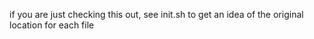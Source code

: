if you are just checking this out, see init.sh to get an idea of the original location for each file
